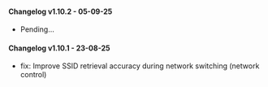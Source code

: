 #### Changelog v1.10.2 - 05-09-25
- Pending...

#### Changelog v1.10.1 - 23-08-25
- fix: Improve SSID retrieval accuracy during network switching (network control)